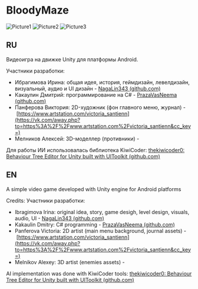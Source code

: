 # BloodyMaze

![Picture1](https://github.com/PrazaVasNeema/BloodyMaze/assets/117831147/66d94ae3-5153-4ad4-b5c9-33be7977d7f7)
![Picture2](https://github.com/PrazaVasNeema/BloodyMaze/assets/117831147/3851b3ec-7457-4e31-a6ee-c8dfef3c10ae)
![Picture3](https://github.com/PrazaVasNeema/BloodyMaze/assets/117831147/a2923917-3c19-44aa-8868-2a276bd1d490)
## RU
Видеоигра на движке Unity для платформы Android.

Участники разработки:
- Ибрагимова Ирина: общая идея, история, геймдизайн, левелдизайн, визуальный, аудио и UI дизайн - [NagaLin343 (github.com)](https://github.com/NagaLin343)
- Какаулин Дмитрий: программирование на C# - [PrazaVasNeema (github.com)](https://github.com/PrazaVasNeema)
- Панферова Виктория: 2D-художник (фон главного меню, журнал) - [https://www.artstation.com/victoria_santienn](https://vk.com/away.php?to=https%3A%2F%2Fwww.artstation.com%2Fvictoria_santienn&cc_key=)
- Мелников Алексей: 3D-моделлер (противники) -

Для работы ИИ использовалась библиотека KiwiCoder: [thekiwicoder0: Behaviour Tree Editor for Unity built with UIToolkit (github.com)](https://github.com/thekiwicoder0/UnityBehaviourTreeEditor)

## EN
A simple video game developed with Unity engine for Android platforms

Credits:
Участники разработки:
- Ibragimova Irina: original idea, story, game desigh, level design, visuals, audio, UI - [NagaLin343 (github.com)](https://github.com/NagaLin343)
- Kakaulin Dmitry: C# programming - [PrazaVasNeema (github.com)](https://github.com/PrazaVasNeema)
- Panferova Victoria: 2D artist (main menu background, journal assets) - [https://www.artstation.com/victoria_santienn](https://vk.com/away.php?to=https%3A%2F%2Fwww.artstation.com%2Fvictoria_santienn&cc_key=)
- Melnikov Alexey: 3D artist (enemies assets) -

AI implementation was done with KiwiCoder tools: [thekiwicoder0: Behaviour Tree Editor for Unity built with UIToolkit (github.com)](https://github.com/thekiwicoder0/UnityBehaviourTreeEditor)
